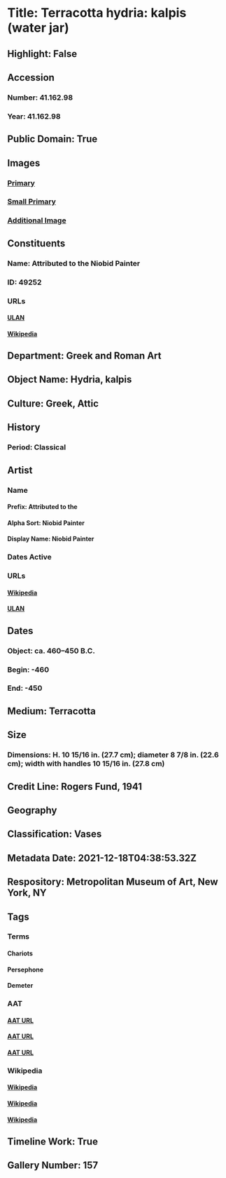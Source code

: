 # Title: Terracotta hydria: kalpis (water jar)
## Highlight: False
## Accession
### Number: 41.162.98
### Year: 41.162.98
## Public Domain: True
## Images
### [Primary](https://images.metmuseum.org/CRDImages/gr/original/DP281884.jpg)
### [Small Primary](https://images.metmuseum.org/CRDImages/gr/web-large/DP281884.jpg)
### [Additional Image](https://images.metmuseum.org/CRDImages/gr/original/DP284778.jpg)
## Constituents
### Name: Attributed to the Niobid Painter
### ID: 49252
### URLs
#### [ULAN](http://vocab.getty.edu/page/ulan/500000151)
#### [Wikipedia](https://www.wikidata.org/wiki/Q1712133)
## Department: Greek and Roman Art
## Object Name: Hydria, kalpis
## Culture: Greek, Attic
## History
### Period: Classical
## Artist
### Name
#### Prefix: Attributed to the
#### Alpha Sort: Niobid Painter
#### Display Name: Niobid Painter
### Dates Active
### URLs
#### [Wikipedia](https://www.wikidata.org/wiki/Q1712133)
#### [ULAN](http://vocab.getty.edu/page/ulan/500000151)
## Dates
### Object: ca. 460–450 B.C.
### Begin: -460
### End: -450
## Medium: Terracotta
## Size
### Dimensions: H. 10 15/16 in. (27.7 cm); diameter  8 7/8 in. (22.6 cm); width with handles 10 15/16 in. (27.8 cm)
## Credit Line: Rogers Fund, 1941
## Geography
## Classification: Vases
## Metadata Date: 2021-12-18T04:38:53.32Z
## Respository: Metropolitan Museum of Art, New York, NY
## Tags
### Terms
#### Chariots
#### Persephone
#### Demeter
### AAT
#### [AAT URL](http://vocab.getty.edu/page/aat/300212699)
#### [AAT URL](http://vocab.getty.edu/page/ia/901001949)
#### [AAT URL](http://vocab.getty.edu/page/ia/901000683)
### Wikipedia
#### [Wikipedia]()
#### [Wikipedia]()
#### [Wikipedia]()
## Timeline Work: True
## Gallery Number: 157